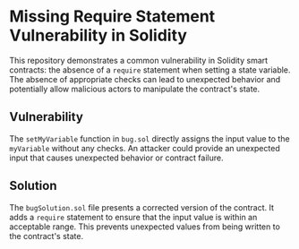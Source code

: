 # Missing Require Statement Vulnerability in Solidity

This repository demonstrates a common vulnerability in Solidity smart contracts: the absence of a `require` statement when setting a state variable.  The absence of appropriate checks can lead to unexpected behavior and potentially allow malicious actors to manipulate the contract's state.

## Vulnerability

The `setMyVariable` function in `bug.sol` directly assigns the input value to the `myVariable` without any checks. An attacker could provide an unexpected input that causes unexpected behavior or contract failure.

## Solution

The `bugSolution.sol` file presents a corrected version of the contract. It adds a `require` statement to ensure that the input value is within an acceptable range.  This prevents unexpected values from being written to the contract's state.